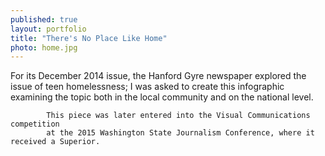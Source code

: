 ```yaml
---
published: true
layout: portfolio
title: "There's No Place Like Home"
photo: home.jpg
---
```


For its December 2014 issue, the Hanford Gyre newspaper explored the
            issue of teen homelessness; I was asked to create this infographic
            examining the topic both in the local community and on the national level.
           
           
           
            This piece was later entered into the Visual Communications competition
            at the 2015 Washington State Journalism Conference, where it received a Superior.
      